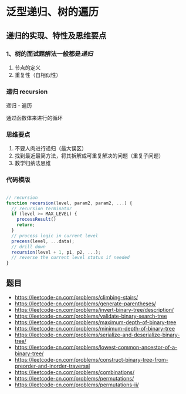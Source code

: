 # 泛型递归、树的遍历

## 递归的实现、特性及思维要点

### 1、树的面试题解法一般都是*递归*

1. 节点的定义
2. 重复性（自相似性）

### 递归 recursion

递归 - 遍历

通过函数体来进行的循环

### 思维要点

1. 不要人肉进行递归（最大误区）
2. 找到最近最简方法，将其拆解成可重复解决的问题（重复子问题）
3. 数学归纳法思维

### 代码模版

```js

// recursion
function recursion(level, param2, param2, ...) {
  // recursion terminator
  if (level >= MAX_LEVEL) {
    processResult()
    return;
  }
  // process logic in current level
  precess(level, ...data);
  // drill down
  recursion(level + 1, p1, p2, ...);
  // reverse the current level status if needed
}
```

## 题目

- https://leetcode-cn.com/problems/climbing-stairs/
- https://leetcode-cn.com/problems/generate-parentheses/
- https://leetcode-cn.com/problems/invert-binary-tree/description/
- https://leetcode-cn.com/problems/validate-binary-search-tree
- https://leetcode-cn.com/problems/maximum-depth-of-binary-tree
- https://leetcode-cn.com/problems/minimum-depth-of-binary-tree
- https://leetcode-cn.com/problems/serialize-and-deserialize-binary-tree/
- https://leetcode-cn.com/problems/lowest-common-ancestor-of-a-binary-tree/
- https://leetcode-cn.com/problems/construct-binary-tree-from-preorder-and-inorder-traversal
- https://leetcode-cn.com/problems/combinations/
- https://leetcode-cn.com/problems/permutations/
- https://leetcode-cn.com/problems/permutations-ii/
